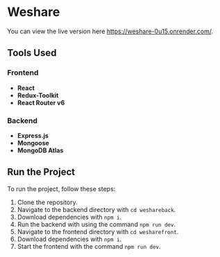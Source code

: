 # Weshare

You can view the live version here https://weshare-0u15.onrender.com/.

## Tools Used

### Frontend

- **React**
- **Redux-Toolkit**
- **React Router v6**

### Backend

- **Express.js**
- **Mongoose**
- **MongoDB Atlas**

## Run the Project

To run the project, follow these steps:

1. Clone the repository.
2. Navigate to the backend directory with `cd weshareback`.
3. Download dependencies with `npm i`.
4. Run the backend with using the command `npm run dev`.
5. Navigate to the frontend directory with `cd wesharefront`.
6. Download dependencies with `npm i`.
7. Start the frontend with the command `npm run dev`.
